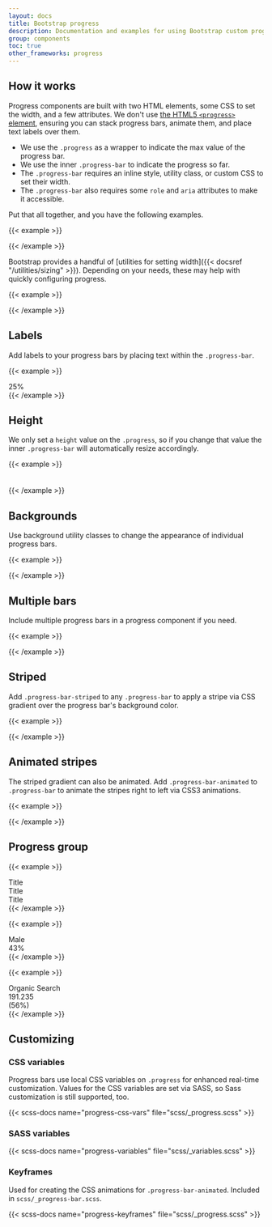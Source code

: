 ```yaml
---
layout: docs
title: Bootstrap progress
description: Documentation and examples for using Bootstrap custom progress bars featuring support for stacked bars, animated backgrounds, and text labels.
group: components
toc: true
other_frameworks: progress
---
```


## How it works

Progress components are built with two HTML elements, some CSS to set the width, and a few attributes. We don't use [the HTML5 `<progress>` element](https://developer.mozilla.org/en-US/docs/Web/HTML/Element/progress), ensuring you can stack progress bars, animate them, and place text labels over them.

- We use the `.progress` as a wrapper to indicate the max value of the progress bar.
- We use the inner `.progress-bar` to indicate the progress so far.
- The `.progress-bar` requires an inline style, utility class, or custom CSS to set their width.
- The `.progress-bar` also requires some `role` and `aria` attributes to make it accessible.

Put that all together, and you have the following examples.

{{< example >}}
<div class="progress">
  <div class="progress-bar" role="progressbar" aria-valuenow="0" aria-valuemin="0" aria-valuemax="100"></div>
</div>
<div class="progress">
  <div class="progress-bar" role="progressbar" style="width: 25%" aria-valuenow="25" aria-valuemin="0" aria-valuemax="100"></div>
</div>
<div class="progress">
  <div class="progress-bar" role="progressbar" style="width: 50%" aria-valuenow="50" aria-valuemin="0" aria-valuemax="100"></div>
</div>
<div class="progress">
  <div class="progress-bar" role="progressbar" style="width: 75%" aria-valuenow="75" aria-valuemin="0" aria-valuemax="100"></div>
</div>
<div class="progress">
  <div class="progress-bar" role="progressbar" style="width: 100%" aria-valuenow="100" aria-valuemin="0" aria-valuemax="100"></div>
</div>
{{< /example >}}

Bootstrap provides a handful of [utilities for setting width]({{< docsref "/utilities/sizing" >}}). Depending on your needs, these may help with quickly configuring progress.

{{< example >}}
<div class="progress">
  <div class="progress-bar w-75" role="progressbar" aria-valuenow="75" aria-valuemin="0" aria-valuemax="100"></div>
</div>
{{< /example >}}

## Labels

Add labels to your progress bars by placing text within the `.progress-bar`.

{{< example >}}
<div class="progress">
  <div class="progress-bar" role="progressbar" style="width: 25%;" aria-valuenow="25" aria-valuemin="0" aria-valuemax="100">25%</div>
</div>
{{< /example >}}

## Height

We only set a `height` value on the `.progress`, so if you change that value the inner `.progress-bar` will automatically resize accordingly.

{{< example >}}
<div class="progress" style="height: 1px;">
  <div class="progress-bar" role="progressbar" style="width: 25%;" aria-valuenow="25" aria-valuemin="0" aria-valuemax="100"></div>
</div>
<div class="progress" style="height: 20px;">
  <div class="progress-bar" role="progressbar" style="width: 25%;" aria-valuenow="25" aria-valuemin="0" aria-valuemax="100"></div>
</div>
{{< /example >}}

## Backgrounds

Use background utility classes to change the appearance of individual progress bars.

{{< example >}}
<div class="progress">
  <div class="progress-bar bg-success" role="progressbar" style="width: 25%" aria-valuenow="25" aria-valuemin="0" aria-valuemax="100"></div>
</div>
<div class="progress">
  <div class="progress-bar bg-info" role="progressbar" style="width: 50%" aria-valuenow="50" aria-valuemin="0" aria-valuemax="100"></div>
</div>
<div class="progress">
  <div class="progress-bar bg-warning" role="progressbar" style="width: 75%" aria-valuenow="75" aria-valuemin="0" aria-valuemax="100"></div>
</div>
<div class="progress">
  <div class="progress-bar bg-danger" role="progressbar" style="width: 100%" aria-valuenow="100" aria-valuemin="0" aria-valuemax="100"></div>
</div>
{{< /example >}}

## Multiple bars

Include multiple progress bars in a progress component if you need.

{{< example >}}
<div class="progress">
  <div class="progress-bar" role="progressbar" style="width: 15%" aria-valuenow="15" aria-valuemin="0" aria-valuemax="100"></div>
  <div class="progress-bar bg-success" role="progressbar" style="width: 30%" aria-valuenow="30" aria-valuemin="0" aria-valuemax="100"></div>
  <div class="progress-bar bg-info" role="progressbar" style="width: 20%" aria-valuenow="20" aria-valuemin="0" aria-valuemax="100"></div>
</div>
{{< /example >}}

## Striped

Add `.progress-bar-striped` to any `.progress-bar` to apply a stripe via CSS gradient over the progress bar's background color.

{{< example >}}
<div class="progress">
  <div class="progress-bar progress-bar-striped" role="progressbar" style="width: 10%" aria-valuenow="10" aria-valuemin="0" aria-valuemax="100"></div>
</div>
<div class="progress">
  <div class="progress-bar progress-bar-striped bg-success" role="progressbar" style="width: 25%" aria-valuenow="25" aria-valuemin="0" aria-valuemax="100"></div>
</div>
<div class="progress">
  <div class="progress-bar progress-bar-striped bg-info" role="progressbar" style="width: 50%" aria-valuenow="50" aria-valuemin="0" aria-valuemax="100"></div>
</div>
<div class="progress">
  <div class="progress-bar progress-bar-striped bg-warning" role="progressbar" style="width: 75%" aria-valuenow="75" aria-valuemin="0" aria-valuemax="100"></div>
</div>
<div class="progress">
  <div class="progress-bar progress-bar-striped bg-danger" role="progressbar" style="width: 100%" aria-valuenow="100" aria-valuemin="0" aria-valuemax="100"></div>
</div>
{{< /example >}}

## Animated stripes

The striped gradient can also be animated. Add `.progress-bar-animated` to `.progress-bar` to animate the stripes right to left via CSS3 animations.

{{< example >}}
<div class="progress">
  <div class="progress-bar progress-bar-striped progress-bar-animated" role="progressbar" aria-valuenow="75" aria-valuemin="0" aria-valuemax="100" style="width: 75%"></div>
</div>
{{< /example >}}

## Progress group

{{< example >}}
<div class="progress-group mb-4">
  <div class="progress-group-prepend">
    <span class="text-body-secondary small">
      Title
    </span>
  </div>
  <div class="progress-group-bars">
    <div class="progress progress-thin">
      <div class="progress-bar bg-info" role="progressbar" style="width: 34%" aria-valuenow="34" aria-valuemin="0" aria-valuemax="100"></div>
    </div>
    <div class="progress progress-thin">
      <div class="progress-bar bg-danger" role="progressbar" style="width: 78%" aria-valuenow="78" aria-valuemin="0" aria-valuemax="100"></div>
    </div>
  </div>
</div>
<div class="progress-group mb-4">
  <div class="progress-group-prepend">
    <span class="text-body-secondary small">
      Title
    </span>
  </div>
  <div class="progress-group-bars">
    <div class="progress progress-thin">
      <div class="progress-bar bg-info" role="progressbar" style="width: 56%" aria-valuenow="56" aria-valuemin="0" aria-valuemax="100"></div>
    </div>
    <div class="progress progress-thin">
      <div class="progress-bar bg-danger" role="progressbar" style="width: 94%" aria-valuenow="94" aria-valuemin="0" aria-valuemax="100"></div>
    </div>
    <div class="progress progress-thin">
      <div class="progress-bar bg-success" role="progressbar" style="width: 67%" aria-valuenow="67" aria-valuemin="0" aria-valuemax="100"></div>
    </div>
  </div>
</div>
<div class="progress-group mb-4">
  <div class="progress-group-prepend">
    <span class="text-body-secondary small">
      Title
    </span>
  </div>
  <div class="progress-group-bars">
    <div class="progress progress-thin">
      <div class="progress-bar bg-info" role="progressbar" style="width: 56%" aria-valuenow="56" aria-valuemin="0" aria-valuemax="100"></div>
    </div>
    <div class="progress progress-thin">
      <div class="progress-bar bg-danger" role="progressbar" style="width: 94%" aria-valuenow="94" aria-valuemin="0" aria-valuemax="100"></div>
    </div>
    <div class="progress progress-thin">
      <div class="progress-bar bg-success" role="progressbar" style="width: 67%" aria-valuenow="67" aria-valuemin="0" aria-valuemax="100"></div>
    </div>
    <div class="progress progress-thin">
      <div class="progress-bar bg-warning" role="progressbar" style="width: 17%" aria-valuenow="17" aria-valuemin="0" aria-valuemax="100"></div>
    </div>
  </div>
</div>
{{< /example >}}

{{< example >}}
<div class="progress-group">
  <div class="progress-group-header">
    <i class="cil-user progress-group-icon me-2"></i>
    <div>Male</div>
    <div class="ms-auto font-weight-bold">43%</div>
  </div>
  <div class="progress-group-bars">
    <div class="progress progress-thin">
      <div class="progress-bar bg-warning" role="progressbar" style="width: 43%" aria-valuenow="43" aria-valuemin="0" aria-valuemax="100"></div>
    </div>
  </div>
</div>
{{< /example >}}

{{< example >}}
<div class="progress-group">
  <div class="progress-group-header align-items-end">
    <i class="cil-globe-alt progress-group-icon me-2"></i>
    <div>Organic Search</div>
    <div class="ms-auto font-weight-bold me-2">191.235</div>
    <div class="text-muted small">(56%)</div>
  </div>
  <div class="progress-group-bars">
    <div class="progress progress-thin">
      <div class="progress-bar bg-success" role="progressbar" style="width: 56%" aria-valuenow="56" aria-valuemin="0" aria-valuemax="100"></div>
    </div>
  </div>
</div>
{{< /example >}}

## Customizing

### CSS variables

Progress bars use local CSS variables on `.progress` for enhanced real-time customization. Values for the CSS variables are set via SASS, so Sass customization is still supported, too.

{{< scss-docs name="progress-css-vars" file="scss/_progress.scss" >}}

### SASS variables

{{< scss-docs name="progress-variables" file="scss/_variables.scss" >}}

### Keyframes

Used for creating the CSS animations for `.progress-bar-animated`. Included in `scss/_progress-bar.scss`.

{{< scss-docs name="progress-keyframes" file="scss/_progress.scss" >}}


